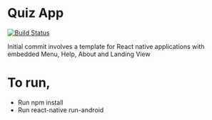 # Quiz App

[![Build Status](https://travis-ci.org/joemccann/dillinger.svg?branch=master)](https://travis-ci.org/joemccann/dillinger)

Initial commit involves a template for React native applications with embedded Menu, Help, About and Landing View

# To run,
  - Run npm install
  - Run react-native run-android

